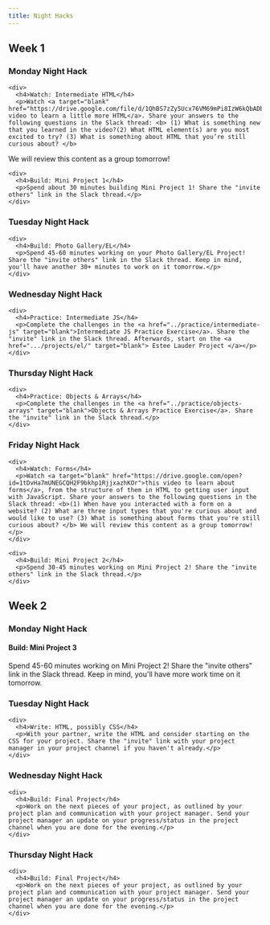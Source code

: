 ```yaml
---
title: Night Hacks
---
```


<h2>Week 1</h2>

<article class="solo-day-card">
  <h3 class="solo-day-label solo-day-click">Monday Night Hack</h3>
  <div class="solo-day-toggle">

    <div>
      <h4>Watch: Intermediate HTML</h4>
      <p>Watch <a target="blank" href="https://drive.google.com/file/d/1QhBS7zZy5Ucx76VM69mPi8IzW6kQbADb/view">this video to learn a little more HTML</a>. Share your answers to the following questions in the Slack thread: <b> (1) What is something new that you learned in the video?(2) What HTML element(s) are you most excited to try? (3) What is something about HTML that you’re still curious about? </b> 
 We will review this content as a group tomorrow!</p>
    </div>

    <div>
      <h4>Build: Mini Project 1</h4>
      <p>Spend about 30 minutes building Mini Project 1! Share the "invite others" link in the Slack thread.</p>
    </div>

  </div>
</article>

<article class="solo-day-card">
  <h3 class="solo-day-label solo-day-click">Tuesday Night Hack</h3>
  <div class="solo-day-toggle">

    <div>
      <h4>Build: Photo Gallery/EL</h4>
      <p>Spend 45-60 minutes working on your Photo Gallery/EL Project! Share the "invite others" link in the Slack thread. Keep in mind, you'll have another 30+ minutes to work on it tomorrow.</p>
    </div>

  </div>
</article>

<article class="solo-day-card">
  <h3 class="solo-day-label solo-day-click">Wednesday Night Hack</h3>
  <div class="solo-day-toggle">

    <div>
      <h4>Practice: Intermediate JS</h4>
      <p>Complete the challenges in the <a href="../practice/intermediate-js" target="blank">Intermediate JS Practice Exercise</a>. Share the "invite" link in the Slack thread. Afterwards, start on the <a href=".../projects/el/" target="blank"> Estee Lauder Project </a></p>
    </div>

  </div>
</article>

<article class="solo-day-card">
  <h3 class="solo-day-label solo-day-click">Thursday Night Hack</h3>
  <div class="solo-day-toggle">

    <div>
      <h4>Practice: Objects & Arrays</h4>
      <p>Complete the challenges in the <a href="../practice/objects-arrays" target="blank">Objects & Arrays Practice Exercise</a>. Share the "invite" link in the Slack thread.</p>
    </div>

  </div>
</article>

<article class="solo-day-card">
  <h3 class="solo-day-label solo-day-click">Friday Night Hack</h3>
  <div class="solo-day-toggle">

    <div>
      <h4>Watch: Forms</h4>
      <p>Watch <a target="blank" href="https://drive.google.com/open?id=1tDvHa7mUNEGCQH2F9bkhp1RjjxazhKOr">this video to learn about forms</a>, from the structure of them in HTML to getting user input with JavaScript. Share your answers to the following questions in the Slack thread: <b>(1) When have you interacted with a form on a website? (2) What are three input types that you're curious about and would like to use? (3) What is something about forms that you're still curious about? </b> We will review this content as a group tomorrow!</p>
    </div>

    <div>
      <h4>Build: Mini Project 2</h4>
      <p>Spend 30-45 minutes working on Mini Project 2! Share the "invite others" link in the Slack thread.</p>
    </div>

  </div>
</article>

<h2>Week 2</h2>

<article class="solo-day-card">
  <h3 class="solo-day-label solo-day-click">Monday Night Hack</h3>
  <div class="solo-day-toggle">

  <div>
    <h4>Build: Mini Project 3</h4>
    <p>Spend 45-60 minutes working on Mini Project 2! Share the "invite others" link in the Slack thread. Keep in mind, you'll have more work time on it tomorrow.</p>
  </div>

  </div>
</article>

<article class="solo-day-card">
  <h3 class="solo-day-label solo-day-click">Tuesday Night Hack</h3>
  <div class="solo-day-toggle">

    <div>
      <h4>Write: HTML, possibly CSS</h4>
      <p>With your partner, write the HTML and consider starting on the CSS for your project. Share the "invite" link with your project manager in your project channel if you haven't already.</p>
    </div>

  </div>
</article>

<article class="solo-day-card">
  <h3 class="solo-day-label solo-day-click">Wednesday Night Hack</h3>
  <div class="solo-day-toggle">

    <div>
      <h4>Build: Final Project</h4>
      <p>Work on the next pieces of your project, as outlined by your project plan and communication with your project manager. Send your project manager an update on your progress/status in the project channel when you are done for the evening.</p>
    </div>

  </div>
</article>

<article class="solo-day-card">
  <h3 class="solo-day-label solo-day-click">Thursday Night Hack</h3>
  <div class="solo-day-toggle">

    <div>
      <h4>Build: Final Project</h4>
      <p>Work on the next pieces of your project, as outlined by your project plan and communication with your project manager. Send your project manager an update on your progress/status in the project channel when you are done for the evening.</p>
    </div>

  </div>
</article>
